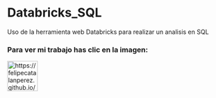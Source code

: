 # Databricks_SQL
Uso de la herramienta web Databricks para realizar un analisis en SQL

<h3 align="left">Para ver mi trabajo has clic en la imagen:</h3>
<p align="left">
<a href="https://felipecatalanperez.github.io/Databricks_SQL/" target="blank"><img align="center" src="https://thumbs.dreamstime.com/b/icono-de-documento-del-s%C3%ADmbolo-azul-en-un-fondo-blanco-137831189.jpg" alt="https://felipecatalanperez.github.io/Databricks_SQL/" height="70" width="70" /></a>
</p>